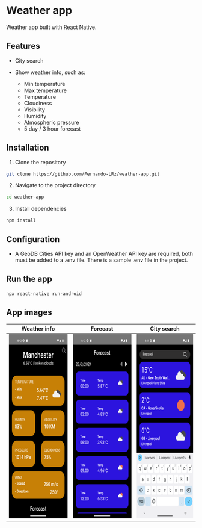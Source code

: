 # Weather app
Weather app built with React Native.

## Features
 * City search
 * Show weather info, such as:
   
   - Min temperature
   - Max temperature
   - Temperature
   - Cloudiness
   - Visibility
   - Humidity
   - Atmospheric pressure
   - 5 day / 3 hour forecast
 
## Installation
1. Clone the repository
```bash
git clone https://github.com/Fernando-LRz/weather-app.git
``` 
2. Navigate to the project directory
```bash
cd weather-app
```
3. Install dependencies
```bash
npm install
```

## Configuration
 * A GeoDB Cities API key and an OpenWeather API key are required, both must be added to a .env file. There is a sample .env file in the project.

## Run the app
```bash
npx react-native run-android
```

## App images
| Weather info                                                | Forecast                                                           | City search                                                 | 
| ----------------------------------------------------------- | ------------------------------------------------------------------ | ----------------------------------------------------------- | 
| <img src="images/weather.png" width="235" height="490"/>    | <img src="images/forecast.png" width="235" height="490"/>          | <img src="images/search.png" width="235" height="490"/>     | 
